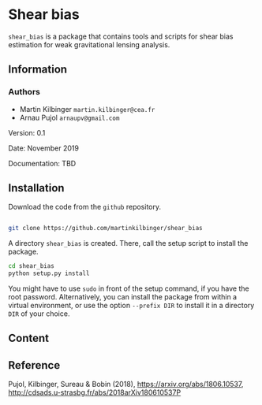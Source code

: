 # Shear bias

`shear_bias` is a package that contains tools and scripts for shear bias
estimation for weak gravitational lensing analysis.

## Information

### Authors
  - Martin Kilbinger `martin.kilbinger@cea.fr`
  - Arnau Pujol `arnaupv@gmail.com`

Version: 0.1

Date: November 2019

Documentation: TBD

## Installation

Download the code from the `github` repository.

```bash

git clone https://github.com/martinkilbinger/shear_bias
```

A directory `shear_bias` is created. There, call the setup script to install the
package.

```bash
cd shear_bias
python setup.py install
```

You might have to use `sudo` in front of the setup command, if you have the root password.
Alternatively, you can install the package from within a virtual environment, or use
the option `--prefix DIR` to install it in a directory `DIR` of your choice.

## Content

## Reference

Pujol, Kilbinger, Sureau & Bobin (2018),
https://arxiv.org/abs/1806.10537,
http://cdsads.u-strasbg.fr/abs/2018arXiv180610537P
